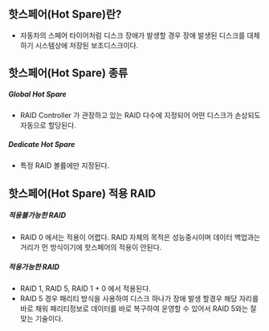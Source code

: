 ## 핫스페어(Hot Spare)란?
- 자동차의 스페어 타이어처럼 디스크 장애가 발생할 경우 장애 발생된 디스크를 대체하기 시스템상에 저장된 보조디스크이다.

## 핫스페어(Hot Spare) 종류
##### Global Hot Spare
- RAID Controller 가 관장하고 있는 RAID 다수에 지정되어 어떤 디스크가 손상되도 자동으로 할당된다.
##### Dedicate Hot Spare
- 특정 RAID 볼륨에만 지정된다.

## 핫스페어(Hot Spare) 적용 RAID
##### 적용불가능한 RAID
- RAID 0 에서는 적용이 어렵다. RAID 자체의 목적은 성능중시이며 데이터 백업과는 거리가 먼 방식이기에 핫스페어의 적용이 안된다.
##### 적용가능한 RAID
- RAID 1, RAID 5, RAID 1 + 0 에서 적용된다.
- RAID 5 경우 패리티 방식을 사용하여 디스크 하나가 장애 발생 할경우 해당 자리를 바로 채워 패리티정보로 데이터를 바로 복구하여 운영할 수 있어서 RAID 5와는 잘 맞는 기술이다.
